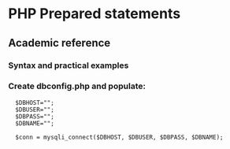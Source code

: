 # PHP Prepared statements
## Academic reference
### Syntax and practical examples

### Create dbconfig.php and populate:
```
  $DBHOST="";
  $DBUSER="";
  $DBPASS="";
  $DBNAME="";

  $conn = mysqli_connect($DBHOST, $DBUSER, $DBPASS, $DBNAME);
```
